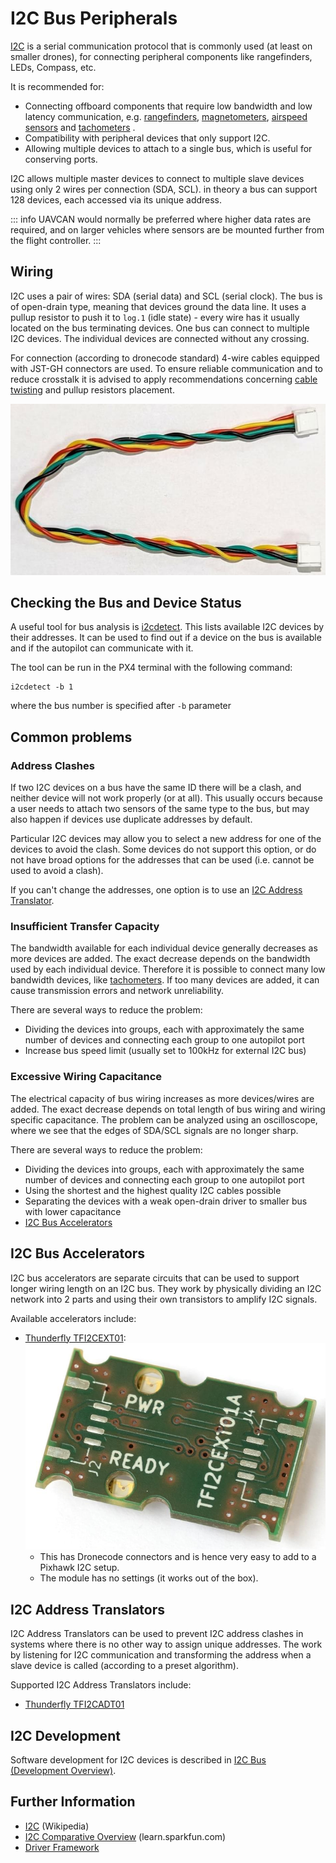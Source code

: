 # I2C Bus Peripherals

[I2C](https://en.wikipedia.org/wiki/I2C) is a serial communication protocol that is commonly used (at least on smaller drones), for connecting peripheral components like rangefinders, LEDs, Compass, etc.

It is recommended for:

* Connecting offboard components that require low bandwidth and low latency communication, e.g. [rangefinders](../sensor/rangefinders.md), [magnetometers](../gps_compass/magnetometer.md), [airspeed sensors](../sensor/airspeed.md) and [tachometers](../sensor/tachometers.md) .
* Compatibility with peripheral devices that only support I2C.
* Allowing multiple devices to attach to a single bus, which is useful for conserving ports.

I2C allows multiple master devices to connect to multiple slave devices using only 2 wires per connection (SDA, SCL). in theory a bus can support 128 devices, each accessed via its unique address.

::: info
UAVCAN would normally be preferred where higher data rates are required, and on larger vehicles where sensors are be mounted further from the flight controller.
:::


## Wiring

I2C uses a pair of wires: SDA (serial data) and SCL (serial clock). The bus is of open-drain type, meaning that devices ground the data line. It uses a pullup resistor to push it to `log.1` (idle state) - every wire has it usually located on the bus terminating devices. One bus can connect to multiple I2C devices. The individual devices are connected without any crossing.

For connection (according to dronecode standard) 4-wire cables equipped with JST-GH connectors are used. To ensure reliable communication and to reduce crosstalk it is advised to apply recommendations concerning [cable twisting](../assembly/cable_wiring.md#i2c-cables) and pullup resistors placement.

![Cable twisting](../../assets/hardware/cables/i2c_jst-gh_cable.jpg)


## Checking the Bus and Device Status

A useful tool for bus analysis is [i2cdetect](../modules/modules_command.md#i2cdetect). This lists available I2C devices by their addresses. It can be used to find out if a device on the bus is available and if the autopilot can communicate with it.

The tool can be run in the PX4 terminal with the following command:

```
i2cdetect -b 1
```
where the bus number is specified after `-b` parameter


## Common problems

### Address Clashes

If two I2C devices on a bus have the same ID there will be a clash, and neither device will not work properly (or at all). This usually occurs because a user needs to attach two sensors of the same type to the bus, but may also happen if devices use duplicate addresses by default.

Particular I2C devices may allow you to select a new address for one of the devices to avoid the clash. Some devices do not support this option, or do not have broad options for the addresses that can be used (i.e. cannot be used to avoid a clash).

If you can't change the addresses, one option is to use an [I2C Address Translator](#i2c-address-translators).

### Insufficient Transfer Capacity

The bandwidth available for each individual device generally decreases as more devices are added. The exact decrease depends on the bandwidth used by each individual device. Therefore it is possible to connect many low bandwidth devices, like [tachometers](../sensor/tachometers.md). If too many devices are added, it can cause transmission errors and network unreliability.

There are several ways to reduce the problem:
* Dividing the devices into groups, each with approximately the same number of devices and connecting each group to one autopilot port
* Increase bus speed limit (usually set to 100kHz for external I2C bus)

### Excessive Wiring Capacitance

The electrical capacity of bus wiring increases as more devices/wires are added. The exact decrease depends on total length of bus wiring and wiring specific capacitance. The problem can be analyzed using an oscilloscope, where we see that the edges of SDA/SCL signals are no longer sharp.

There are several ways to reduce the problem:
* Dividing the devices into groups, each with approximately the same number of devices and connecting each group to one autopilot port
* Using the shortest and the highest quality I2C cables possible
* Separating the devices with a weak open-drain driver to smaller bus with lower capacitance
* [I2C Bus Accelerators](#i2c-bus-accelerators)

## I2C Bus Accelerators

I2C bus accelerators are separate circuits that can be used to support longer wiring length on an I2C bus. They work by physically dividing an I2C network into 2 parts and using their own transistors to amplify I2C signals.

Available accelerators include:
- [Thunderfly TFI2CEXT01](https://github.com/ThunderFly-aerospace/TFI2CEXT01): ![I2C bus extender](../../assets/peripherals/i2c_tfi2cext/tfi2cext01a_bottom.jpg)
  - This has Dronecode connectors and is hence very easy to add to a Pixhawk I2C setup.
  - The module has no settings (it works out of the box).


## I2C Address Translators

I2C Address Translators can be used to prevent I2C address clashes in systems where there is no other way to assign unique addresses. The work by listening for I2C communication and transforming the address when a slave device is called (according to a preset algorithm).

Supported I2C Address Translators include:

- [Thunderfly TFI2CADT01](../sensor_bus/translator_tfi2cadt.md)


## I2C Development

Software development for I2C devices is described in [I2C Bus (Development Overview)](../sensor_bus/i2c_development.md).

## Further Information

* [I2C](https://en.wikipedia.org/wiki/I%C2%B2C) (Wikipedia)
* [I2C Comparative Overview](https://learn.sparkfun.com/tutorials/i2c) (learn.sparkfun.com)
* [Driver Framework](../middleware/drivers.md)
